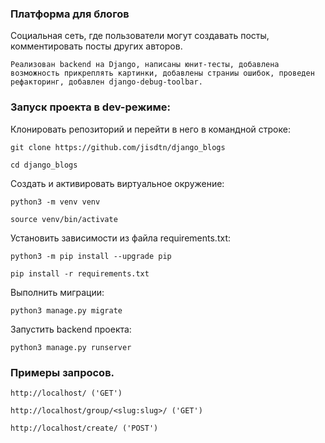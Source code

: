 ### Платформа для блогов

Социальная сеть, где пользователи могут создавать посты, комментировать посты других авторов. 

```commandline
Реализован backend на Django, написаны юнит-тесты, добавлена возможность прикреплять картинки, добавлены страниы ошибок, проведен рефакторинг, добавлен django-debug-toolbar.
```
### Запуск проекта в dev-режиме:

Клонировать репозиторий и перейти в него в командной строке:

```
git clone https://github.com/jisdtn/django_blogs
```

```
cd django_blogs
```

Cоздать и активировать виртуальное окружение:

```
python3 -m venv venv
```

```
source venv/bin/activate
```

Установить зависимости из файла requirements.txt:

```
python3 -m pip install --upgrade pip
```

```
pip install -r requirements.txt
```

Выполнить миграции:

```
python3 manage.py migrate
```

Запустить backend проекта:

```
python3 manage.py runserver
```
### Примеры запросов.

```commandline
http://localhost/ ('GET')
```
```commandline
http://localhost/group/<slug:slug>/ ('GET')
```
```commandline
http://localhost/create/ ('POST')
```
